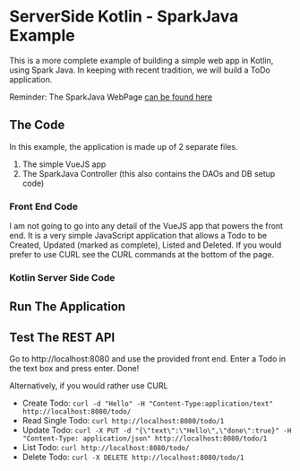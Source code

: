 # ServerSide Kotlin - SparkJava Example
This is a more complete example of building a simple web app in Kotlin, using Spark Java.
In keeping with recent tradition, we will build a ToDo application. 

Reminder: The SparkJava WebPage [can be found here](http://sparkjava.com/) 

## The Code

In this example, the application is made up of 2 separate files.
1. The simple VueJS app
1. The SparkJava Controller (this also contains the DAOs and DB setup code)

### Front End Code
I am not going to go into any detail of the VueJS app that powers the front end. It is a very simple JavaScript application that allows a Todo to be Created, Updated (marked as complete), Listed and Deleted. If you would prefer to use CURL see the CURL commands at the bottom of the page. 

### Kotlin Server Side Code



## Run The Application





## Test The REST API
Go to http://localhost:8080 and use the provided front end. Enter a Todo in the text box and press enter. Done!

Alternatively, if you would rather use CURL
- Create Todo: `curl -d "Hello" -H "Content-Type:application/text" http://localhost:8080/todo/`
- Read Single Todo: `curl http://localhost:8080/todo/1` 
- Update Todo: `curl -X PUT -d "{\"text\":\"Hello\",\"done\":true}" -H "Content-Type: application/json" http://localhost:8080/todo/1`
- List Todo: `curl http://localhost:8080/todo/` 
- Delete Todo: `curl -X DELETE http://localhost:8080/todo/1`